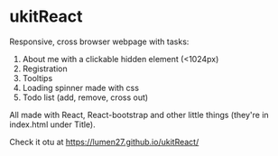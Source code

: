 # ukitReact
Responsive, cross browser webpage with tasks:

1. About me with a clickable hidden element (<1024px)
2. Registration
3. Tooltips
4. Loading spinner made with css
5. Todo list (add, remove, cross out)

All made with React, React-bootstrap and other little things (they're in index.html under Title).

Check it otu at https://lumen27.github.io/ukitReact/
